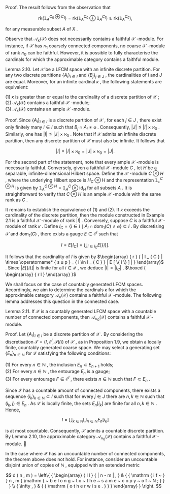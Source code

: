 Proof. The result follows from the observation that

$$
\mathrm { r k } ( \mathbb { 1 } _ { A } ^ { C _ { 0 } \oplus C _ { 1 } } ) = \mathrm { r k } ( \mathbb { 1 } _ { A } ^ { C _ { 0 } } \oplus \mathbb { 1 } _ { A } ^ { C _ { 1 } } ) \geq \mathrm { r k } ( \mathbb { 1 } _ { A } ^ { C _ { 0 } } ) ,
$$

for any measurable subset $A$ of $X$ .

Observe that $\mathcal { A } _ { \kappa } ( \mathcal { X } )$ does not necessarily contains a faithful $\mathcal { X }$ -module. For instance, if $\mathcal { X }$ has $\aleph _ { 1 }$ coarsely connected components, no coarse $\mathcal { X }$ -module of rank $\aleph _ { 0 }$ can be faithful. However, it is possible to fully characterise the cardinals for which the approximable category contains a faithful module.

Lemma 2.10. Let $\mathcal { X }$ be a LFCM space with an infinite discrete partition. For any two discrete partitions $\{ A _ { i } \} _ { i \in I }$ and $\{ B _ { j } \} _ { j \in J }$ , the cardinalities of $I$ and $J$ are equal. Moreover, for an infinite cardinal $\kappa$ , the following statements are equivalent:

(1) $\kappa$ is greater than or equal to the cardinality of a discrete partition of $\mathcal { X }$ ;   
(2) $\mathcal { A } _ { \kappa } ( \mathcal { X } )$ contains a faithful $\mathcal { X }$ -module;   
(3) $\mathcal { A } _ { \kappa } ( \mathcal { X } )$ contains an ample $\mathcal { X }$ -module.

Proof. Since $\{ A _ { i } \} _ { i \in I }$ is a discrete partition of $\mathcal { X }$ , for each $j \in J$ , there exist only finitely many $i \in I$ such that $B _ { j } \cap A _ { i } \neq \varnothing$ . Consequently, $| J | \leq | I | \times \aleph _ { 0 }$ . Similarly, one has $| I | \leq | J | \times \aleph _ { 0 }$ . Note that if $\mathcal { X }$ admits an infinite discrete partition, then any discrete partition of $\mathcal { X }$ must also be infinite. It follows that

$$
| I | = | I | \times \aleph _ { 0 } = | J | \times \aleph _ { 0 } = | J | .
$$

For the second part of the statement, note that every ample $\mathcal { X }$ -module is necessarily faithful. Conversely, given a faithful $\mathcal { X }$ -module $C$ , let $H$ be a separable, infinite-dimensional Hilbert space. Define the $\mathcal { X }$ -module $C \otimes H$ , where the underlying Hilbert space is $H _ { C } \otimes H$ and the representation $\mathbb { 1 } _ { \bullet } ^ { C \otimes H }$ is given by $\mathbb { 1 } _ { A } ^ { C \otimes H } = \mathbb { 1 } _ { A } ^ { C } \otimes \mathrm { i d } _ { H }$ for all subsets $A$ . It is straightforward to verify that $C \otimes H$ is an ample $\mathcal { X }$ -module with the same rank as $C$ .

It remains to establish the equivalence of (1) and (2). If $\kappa$ exceeds the cardinality of the discrete partition, then the module constructed in Example 2.1 is a faithful $\mathcal { X }$ -module of rank $| I |$ . Conversely, suppose $C$ is a faithful $\mathcal { X }$ -module of rank $\kappa$ . Define $I _ { C } = \{ i \in I \mid A _ { i } \cap \mathrm { d o m } _ { 1 } ( C ) \neq \varnothing \} \subseteq I$ . By discretising $\mathcal { X }$ and $\operatorname { d o m } _ { 1 } ( C )$ , there exists a gauge $E \in { \mathcal { E } } ^ { I }$ such that

$$
I = E [ I _ { C } ] = \bigcup _ { i \in I _ { C } } E [ \{ i \} ] .
$$

It follows that the cardinality of $I$ is given by $\begin{array} { r } { | I _ { C } | \times \operatorname* { s u p } _ { i \in I _ { C } } | E [ \{ i \} ] | } \end{array}$ . Since $| E [ \{ i \} ] |$ is finite for all $i \in \mathcal I$ , we deduce $| I | = | I _ { C } |$ . $\boxed { \begin{array} { r l } \end{array} }$

We shall focus on the case of countably generated LFCM spaces. Accordingly, we aim to determine the cardinals $\kappa$ for which the approximable category $\mathcal { A } _ { \kappa } ( \mathcal { X } )$ contains a faithful $\mathcal { X }$ -module. The following lemma addresses this question in the connected case.

Lemma 2.11. If $\mathcal { X }$ is a countably generated LFCM space with a countable number of connected components, then $\mathcal { A } _ { \aleph _ { 0 } } ( \mathcal { X } )$ contains a faithful $\mathcal { X }$ -module.

Proof. Let $\{ A _ { i } \} _ { i \in I }$ be a discrete partition of $\mathcal { X }$ . By considering the discretisation $\mathcal { T } = ( I , \mathcal { E } ^ { I } , \mathcal { P } ( I ) )$ of $\mathcal { X }$ , as in Proposition 1.9, we obtain a locally finite, countably generated coarse space. We may select a generating set $\{ E _ { n } \} _ { n \in \mathbb { N } }$ for $\mathcal { L }$ satisfying the following conditions:

(1) For every $n \in \mathbb N$ , the inclusion $E _ { n } \subset E _ { n + 1 }$ holds;   
(2) For every $n \in \mathbb N$ , the entourage $E _ { n }$ is a gauge;   
(3) For every entourage $F \in { \mathcal { E } } ^ { I }$ , there exists $n \in  { \mathbb { N } }$ such that $F \subset E _ { n }$ .

Since $\mathcal { L }$ has a countable amount of connected components, there exists a sequence $\{ i _ { k } \} _ { k \in \mathbb { N } } \subset I$ such that for every $j \in J$ there are $n , k \in \mathbb { N }$ such that $( i _ { k } , j ) \in E _ { n }$ . As $\mathcal { L }$ is locally finite, the sets $E _ { n } [ i _ { k } ]$ are finite for all $n , k \in \mathbb { N }$ . Hence,

$$
I = \bigcup _ { k \in \mathbb { N } } \bigcup _ { n \in \mathbb { N } } E _ { n } [ i _ { k } ]
$$

is at most countable. Consequently, $\mathcal { X }$ admits a countable discrete partition. By Lemma 2.10, the approximable category $\mathcal { A } _ { \aleph _ { 0 } } ( \mathcal { X } )$ contains a faithful $\mathcal { X }$ -module. 

In the case where $\mathcal { X }$ has an uncountable number of connected components, the theorem above does not hold. For instance, consider an uncountable disjoint union of copies of $\mathbb { N }$ , equipped with an extended metric

$$
d ( n , m ) = \left\{ { \begin{array} { l l } { | n - m | , } & { { \mathrm { i f ~ } } n , m { \mathrm { ~ b e l o n g ~ t o ~ t h e ~ s a m e ~ c o p y ~ o f ~ N ; } } } \\ { \infty , } & { { \mathrm { o t h e r w i s e . } } } \end{array} } \right.
$$